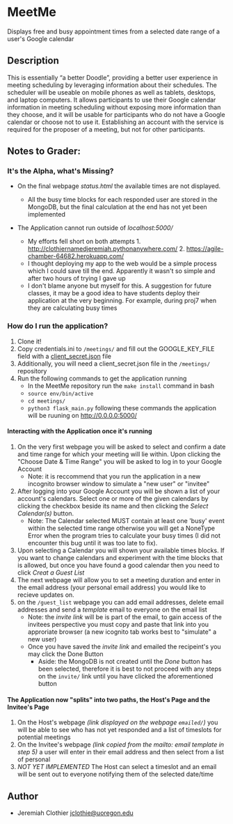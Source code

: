 # MeetMe

Displays free and busy appointment times from a selected date range of a user's Google calendar

## Description
This is essentially “a better Doodle”, providing a better user experience in meeting scheduling by leveraging information about their schedules. The scheduler will be useable on mobile phones as well as tablets, desktops, and laptop computers. It allows participants to use their Google calendar information in meeting scheduling without exposing more information than they choose, and it will be usable for participants who do not have a Google calendar or choose not to use it. Establishing an account with the service is required for the proposer of a meeting, but not for other participants.

## Notes to Grader:
### It's the Alpha, what's Missing?
* On the final webpage *status.html* the available times are not displayed.
  * All the busy time blocks for each responded user are stored in the MongoDB, but the final calculation at the end has not yet been implemented
  
* The Application cannot run outside of *localhost:5000/*
  * My efforts fell short on both attempts 1. http://clothiernamedjeremiah.pythonanywhere.com/ 2. https://agile-chamber-64682.herokuapp.com/
  * I thought deploying my app to the web would be a simple process which I could save till the end. Apparently it wasn't so simple and after two hours of trying I gave up
  * I don't blame anyone but myself for this. A suggestion for future classes, it may be a good idea to have students deploy their application at the very beginning. For example, during proj7 when they are calculating busy times

### How do I run the application?
1. Clone it!
2. Copy credentials.ini to ```/meetings/``` and fill out the GOOGLE_KEY_FILE field with a [client_secret.json](https://developers.google.com/google-apps/calendar/quickstart/python) file
3. Additionally, you will need a client_secret.json file in the ```/meetings/``` repository
4. Run the following commands to get the application running
    * In the MeetMe repository run the ```make install``` command in bash
    * ```source env/bin/active```
    * ```cd meetings/```
    * ```python3 flask_main.py``` following these commands the application will be ruuning on http://0.0.0.0:5000/

#### Interacting with the Application once it's running
1. On the very first webpage you will be asked to select and confirm a date and time range for which your meeting will lie within. Upon clicking the "Choose Date & Time Range" you will be asked to log in to your Google Account
    * Note: it is reccommend that you run the application in a new incognito browser window to simulate a "new user" or "invitee"
 2. After logging into your Google Account you will be shown a list of your account's calendars. Select one or more of the given calendars by clicking the checkbox beside its name and then clicking the *Select Calendar(s)* button.
    * Note: The Calendar selected MUST contain at least one 'busy' event within the selected time range otherwise you will get a NoneType Error when the program tries to calculate your busy times (I did not encounter this bug until it was too late to fix).
 3. Upon selecting a Calendar you will shown your available times blocks. If you want to change calendars and experiment with the time blocks that is allowed, but once you have found a good calendar then you need to click *Creat a Guest List*
 4. The next webpage will allow you to set a meeting duration and enter in the email address (your personal email address) you would like to recieve updates on.
 5. on the ```/guest_list``` webpage you can add email addresses, delete email addresses and send a *template* email to everyone on the email list
    * Note: the *invite link* will be is part of the email, to gain access of the invitees perspective you must copy and paste that link into you approriate browser (a new icognito tab works best to "simulate" a new user)
    * Once you have saved the *invite link* and emailed the recipeint's you may click the Done Button
      * Aside: the MongoDB is not created until the *Done* button has been selected, therefore it is best to not proceed with any steps on the ```invite/``` link until you have clicked the aforementioned button
#### The Application now "splits" into two paths, the Host's Page and the Invitee's Page 
1. On the Host's webpage *(link displayed on the webpage ```emailed/```)* you will be able to see who has not yet responded and a list of timeslots for potential meetings 
2. On the Invitee's webpage *(link copied from the mailto: email template in step 5)* a user will enter in their email address and then select from a list of personal 
3. *NOT YET IMPLEMENTED* The Host can select a timeslot and an email will be sent out to everyone notifying them of the selected date/time


## Author

* Jeremiah Clothier jclothie@uoregon.edu